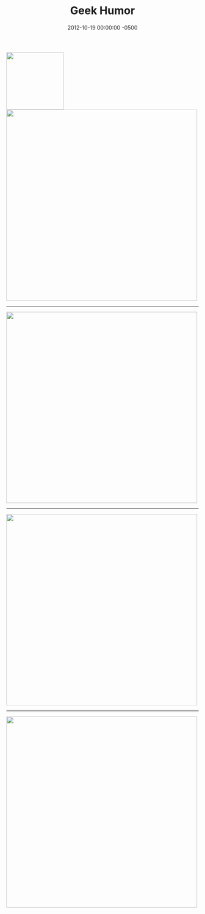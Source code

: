 ﻿---
title:  Geek Humor
date:   2012-10-19 00:00:00 -0500
categories: IT
---

<img style="width:150px;" src="http://imgs.xkcd.com/s/9be30a7.png" />

<img style="width:500px;" src="http://imgs.xkcd.com/comics/exploits_of_a_mom.png" />

---

<img style="width:500px;" src="http://imgs.xkcd.com/comics/network.png" />

---

<img style="width:500px;" src="http://imgs.xkcd.com/comics/python.png" />

---

<img style="width:500px;" src="http://imgs.xkcd.com/comics/zealous_autoconfig.png" />
